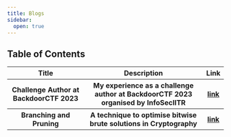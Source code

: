 ```yaml
---
title: Blogs
sidebar:
  open: true
---
```


## Table of Contents
<table>
  <tr>
    <th>Title</th>
    <th>Description</th>
    <th>Link</th>
  </tr>
  <tr>
    <th>Challenge Author at BackdoorCTF 2023</th>
    <th>My experience as a challenge author at BackdoorCTF 2023 organised by InfoSecIITR</th>
    <th><a href="./backdoorctf2023">link</a></th>
  </tr>
  <tr>
    <th>Branching and Pruning</th>
    <th>A technique to optimise bitwise brute solutions in Cryptography</th>
    <th><a href="./branching_and_pruning">link</a></th>
  </tr>
</table>